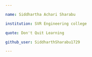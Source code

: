 ```yaml
---

name: Siddhartha Achari Sharabu

institution: SVR Engineering college

quote: Don't Quit Learning

github_user: SiddharthSharabu1729

---
```

